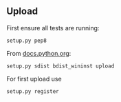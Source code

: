 Upload
------

First ensure all tests are running:

    setup.py pep8

From [docs.python.org](https://docs.python.org/3.1/distutils/uploading.html):

    setup.py sdist bdist_wininst upload

For first upload use

    setup.py register